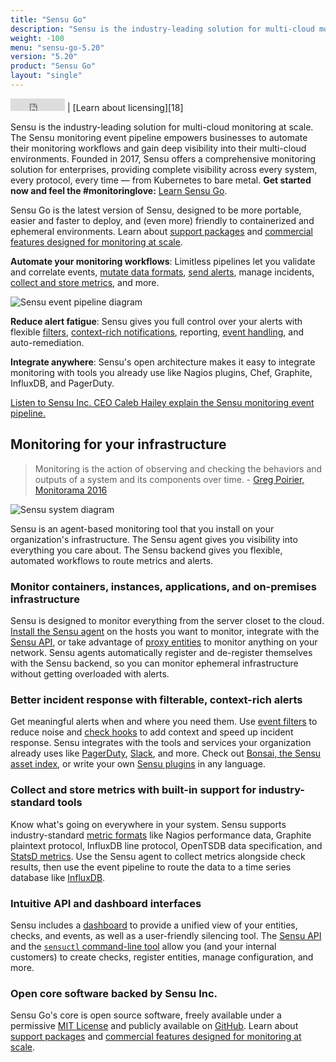 ```yaml
---
title: "Sensu Go"
description: "Sensu is the industry-leading solution for multi-cloud monitoring at scale. The Sensu monitoring event pipeline empowers businesses to automate their monitoring workflows and gain deep visibility into their multi-cloud environments. Built by operators and for operators, open source is at the heart of the Sensu product and company, with an active, thriving community of contributors."
weight: -100
menu: "sensu-go-5.20"
version: "5.20"
product: "Sensu Go"
layout: "single"
---
```


<iframe src="https://ghbtns.com/github-btn.html?user=sensu&repo=sensu-go&type=star&count=true" frameborder="0" scrolling="0" width="87px" height="20px"></iframe> | [Learn about licensing][18]

Sensu is the industry-leading solution for multi-cloud monitoring at scale.
The Sensu monitoring event pipeline empowers businesses to automate their monitoring workflows and gain deep visibility into their multi-cloud environments.
Founded in 2017, Sensu offers a comprehensive monitoring solution for enterprises, providing complete visibility across every system, every protocol, every time — from Kubernetes to bare metal.
**Get started now and feel the #monitoringlove:** [Learn Sensu Go][1].

Sensu Go is the latest version of Sensu, designed to be more portable, easier and faster to deploy, and (even more) friendly to containerized and ephemeral environments.
Learn about [support packages](https://sensu.io/support) and [commercial features designed for monitoring at scale][18].

**Automate your monitoring workflows**: Limitless pipelines let you validate and correlate events, [mutate data formats][10], [send alerts][11], manage incidents, [collect and store metrics][12], and more.

<img alt="Sensu event pipeline diagram" title="Sensu lets you take monitoring events from your system and use pipelines to take the right action for your workflow." src="/images/pipeline-ce.png">
<!-- Diagram source: https://www.lucidchart.com/documents/edit/84ff2574-4290-49dc-88e0-18b15ba373ec -->

**Reduce alert fatigue**: Sensu gives you full control over your alerts with flexible [filters][8], [context-rich notifications][19], reporting, [event handling][17], and auto-remediation.

**Integrate anywhere**: Sensu's open architecture makes it easy to integrate monitoring with tools you already use like Nagios plugins, Chef, Graphite, InfluxDB, and PagerDuty.

<i class="fa fa-youtube-play" aria-hidden="true"></i> <a target="_blank" href="https://www.youtube.com/watch?v=jUW4rAqazwA">Listen to Sensu Inc. CEO Caleb Hailey explain the Sensu monitoring event pipeline.</a>

## Monitoring for your infrastructure

> Monitoring is the action of observing and checking the behaviors and outputs of a system and its components over time. - [Greg Poirier, Monitorama 2016](https://vimeo.com/173610062)

<img alt="Sensu system diagram" src="/images/system-ce.png">
<!-- Diagram source: https://www.lucidchart.com/documents/edit/edb92c4b-101c-4c3f-89ec-a00c889a6b05 -->

Sensu is an agent-based monitoring tool that you install on your organization's infrastructure.
The Sensu agent gives you visibility into everything you care about.
The Sensu backend gives you flexible, automated workflows to route metrics and alerts.

### Monitor containers, instances, applications, and on-premises infrastructure

Sensu is designed to monitor everything from the server closet to the cloud.
[Install the Sensu agent][6] on the hosts you want to monitor, integrate with the [Sensu API][13], or take advantage of [proxy entities][7] to monitor anything on your network.
Sensu agents automatically register and de-register themselves with the Sensu backend, so you can monitor ephemeral infrastructure without getting overloaded with alerts.

### Better incident response with filterable, context-rich alerts

Get meaningful alerts when and where you need them.
Use [event filters][8] to reduce noise and [check hooks][9] to add context and speed up incident response.
Sensu integrates with the tools and services your organization already uses like [PagerDuty][21], [Slack][19], and more.
Check out [Bonsai, the Sensu asset index][20], or write your own [Sensu plugins][3] in any language.

### Collect and store metrics with built-in support for industry-standard tools

Know what's going on everywhere in your system.
Sensu supports industry-standard [metric formats][10] like Nagios performance data, Graphite plaintext protocol, InfluxDB line protocol, OpenTSDB data specification, and [StatsD metrics][14].
Use the Sensu agent to collect metrics alongside check results, then use the event pipeline to route the data to a time series database like [InfluxDB][2].

### Intuitive API and dashboard interfaces

Sensu includes a [dashboard][15] to provide a unified view of your entities, checks, and events, as well as a user-friendly silencing tool.
The [Sensu API][13] and the [`sensuctl` command-line tool][16] allow you (and your internal customers) to create checks, register entities, manage configuration, and more.

### Open core software backed by Sensu Inc.

Sensu Go's core is open source software, freely available under a permissive [MIT License][4] and publicly available on [GitHub][5].
Learn about [support packages](https://sensu.io/support) and [commercial features designed for monitoring at scale][18].

[1]: getting-started/get-started/
[2]: https://www.influxdata.com/
[3]: https://docs.sensu.io/plugins/latest/reference/
[4]: https://www.github.com/sensu/sensu-go/blob/master/LICENSE/
[5]: https://www.github.com/sensu/sensu-go/
[6]: installation/install-sensu#install-sensu-agents
[7]: guides/monitor-external-resources/
[8]: reference/filters/
[9]: reference/hooks/
[10]: guides/extract-metrics-with-checks/
[11]: guides/send-slack-alerts/
[12]: guides/influx-db-metric-handler/
[13]: api/overview/
[14]: guides/aggregate-metrics-statsd/
[15]: dashboard/overview/
[16]: sensuctl/reference/
[17]: reference/handlers/
[18]: commercial/
[19]: https://bonsai.sensu.io/assets/sensu/sensu-slack-handler/
[20]: https://bonsai.sensu.io/
[21]: https://bonsai.sensu.io/assets/sensu/sensu-pagerduty-handler/
